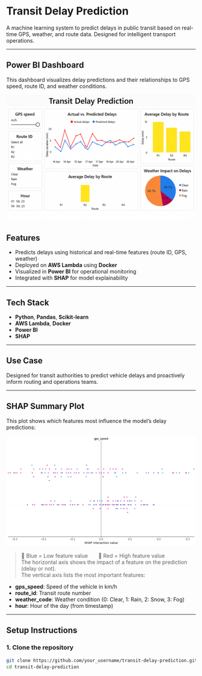 # Transit Delay Prediction 
A machine learning system to predict delays in public transit based on real-time GPS, weather, and route data. Designed for intelligent transport operations.

---
##  Power BI Dashboard

This dashboard visualizes delay predictions and their relationships to GPS speed, route ID, and weather conditions.

![Power BI Dashboard](figures/dashboard.png)

##  Features
- Predicts delays using historical and real-time features (route ID, GPS, weather)
- Deployed on **AWS Lambda** using **Docker**
- Visualized in **Power BI** for operational monitoring
- Integrated with **SHAP** for model explainability

---

##  Tech Stack
- **Python**, **Pandas**, **Scikit-learn**
- **AWS Lambda**, **Docker**
- **Power BI**
- **SHAP**

---

##  Use Case
Designed for transit authorities to predict vehicle delays and proactively inform routing and operations teams.

---

##  SHAP Summary Plot

This plot shows which features most influence the model’s delay predictions:

![SHAP Plot](figures/shap_plot.png)

> 🔵 Blue = Low feature value  🔴 Red = High feature value  
The horizontal axis shows the impact of a feature on the prediction (delay or not).  
The vertical axis lists the most important features:
- **gps_speed**: Speed of the vehicle in km/h
- **route_id**: Transit route number
- **weather_code**: Weather condition (0: Clear, 1: Rain, 2: Snow, 3: Fog)
- **hour**: Hour of the day (from timestamp)

---

##  Setup Instructions

### 1. Clone the repository
```bash
git clone https://github.com/your_username/transit-delay-prediction.git
cd transit-delay-prediction
